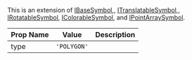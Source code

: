 This is an extension of [IBaseSymbol,](/Documentation/Interfaces/IBaseSymbol.md), [ITranslatableSymbol,](/Documentation/Interfaces/ITranslatableSymbol.md), [IRotatableSymbol](/Documentation/Interfaces/IRotatableSymbol.md), [IColorableSymbol](/Documentation/Interfaces/IColorableSymbol.md), and [IPointArraySymbol](/Documentation/Interfaces/IPointArraySymbol.md).

| Prop Name | Value | Description |
| --------------------- | ------ | ------------------- |
| type | `'POLYGON'` |  |

